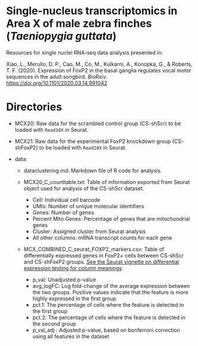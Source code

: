# Single-nucleus transcriptomics in Area X of male zebra finches (_Taeniopygia guttata_)
Resources for single nuclei RNA-seq data analysis presented in:

Xiao, L., Merullo, D. P., Cao, M., Co, M., Kulkarni, A., Konopka, G., & Roberts, T. F. (2020). Expression of FoxP2 in the basal ganglia regulates vocal motor sequences in the adult songbird. _BioRxiv_. https://doi.org/10.1101/2020.03.14.991042

# Directories

- MCX20: Raw data for the scrambled control group (CS-shScr) to be loaded with ```Read10X``` in Seurat. 

- MCX21: Raw data for the experimental FoxP2 knockdown group (CS-shFoxP2) to be loaded with ```Read10X``` in Seurat. 

- data:<br>
  - dataclustering.md: Markdown file of R code for analysis.

  - MCX20_C_counttable.txt: Table of information exported from Seurat object used for analysis of the CS-shScr dataset.
    - Cell: Individual cell barcode<br>
    - UMIs: Number of unique molecular identifiers<br>
    - Genes: Number of genes<br>
    - Percent Mito Genes: Percentage of genes that are mitochondrial genes<br>
    - Cluster: Assigned cluster from Seurat analysis<br>
    - All other columns: mRNA transcript counts for each gene
  
  - MCX_COMBINED_C_seurat_FOXP2_markers.csv: Table of differentially expressed genes in FoxP2+ cells between CS-shScr and CS-shFoxP2 groups. [See the Seurat vignette on differential expression testing for column meanings](https://satijalab.org/seurat/v3.0/de_vignette.html):  
    - p_val: Unadjusted p-value<br>
    - avg_logFC: Log fold-change of the average expression between the two groups. Positive values indicate that the feature is more highly expressed in the first group<br>
    - pct.1: The percentage of cells where the feature is detected in the first group<br>
    - pct.2: The percentage of cells where the feature is detected in the second group<br>
    - p_val_adj : Adjusted p-value, based on bonferroni correction using all features in the dataset
  
